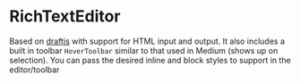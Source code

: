 # RichTextEditor
Based on [draftjs](https://draftjs.org/) with support for HTML input and output. It also includes a built in 
toolbar `HoverToolbar` similar to that used in Medium (shows up on selection). You can pass the desired inline and 
block styles to support in the editor/toolbar

<!-- STORY -->

<!-- SOURCE -->  

<!-- PROPS -->